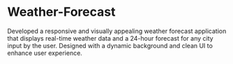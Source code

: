 # Weather-Forecast
 Developed a responsive and visually appealing weather forecast  application that displays real-time weather data and a 24-hour forecast for any city  input by the user. Designed with a dynamic background and clean UI to enhance user  experience.
